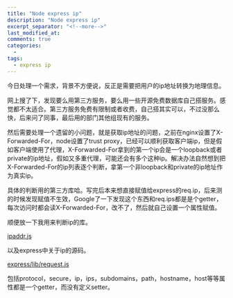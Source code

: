 ```yaml
---
title: "Node express ip"
description: "Node express ip"
excerpt_separator: "<!--more-->"
last_modified_at: 
comments: true
categories:
  -
tags:
  - express ip
---
```


今日处理一个需求，背景不方便说，反正是需要把用户的ip地址转换为地理信息。

网上搜了下，发现要么用第三方服务，要么用一些开源免费数据库自己搭服务。感觉都不太适合。第三方服务免费有限制或者收费，自己搭其实可以，不过没那么快，后来问了同事，最后用的部门其他组现有的服务。

然后需要处理一个遗留的小问题，就是获取ip地址的问题，之前在nginx设置了X-Forwarded-For，node设置了trust proxy，已经可以顺利获取客户端ip，但是假如客户端使用了代理，X-Forwarded-For拿到的第一个ip会是一个loopback或者private的ip地址，假如又多重代理，可能还会有多个这种ip。解决办法自然想到把X-Forwarded-For的ip列表逐个判断，拿第一个非loopback和private的ip地址作为真实ip。

具体的判断用的第三方库哈。写完后本来想直接赋值给express的req.ip，后来测的时候发现赋值不生效，Google了一下发现这个东西和req.ips都是是个getter，每次访问时都会读X-Forwarded-For，改不了，然后就自己设置一个属性赋值。

顺便放一下我用来判断ip的库。

<site><a target="_blank" href="https://github.com/whitequark/ipaddr.js">ipaddr.js</a></site>

以及express中关于ip的源码。

<site><a target="_blank" href="https://github.com/expressjs/express/blob/master/lib/request.js">express/lib/request.js</a></site>

包括protocol，secure，ip，ips，subdomains，path，hostname，host等等属性都是一个getter，而没有定义setter。
